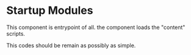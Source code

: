 # Startup Modules

This component is entrypoint of all.
the component loads the "content" scripts.

This codes should be remain as possibly as simple.
